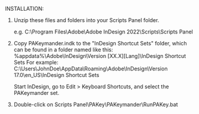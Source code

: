 INSTALLATION:

1. Unzip these files and folders into your Scripts Panel folder.

   e.g. C:\Program Files\Adobe\Adobe InDesign 2022\Scripts\Scripts Panel

2. Copy PAKeymander.indk to the "InDesign Shortcut Sets" folder, 
   which can be found in a folder named like this:
      %appdata%\Adobe\InDesign\Version [XX.X]\[Lang]\InDesign Shortcut Sets
   For example:
      C:\Users\JohnDoe\AppData\Roaming\Adobe\InDesign\Version 17.0\en_US\InDesign Shortcut Sets

   Start InDesign, go to Edit > Keyboard Shortcuts, and select the PAKeymander set.
      
3. Double-click on Scripts Panel\PAKey\PAKeymander\RunPAKey.bat
